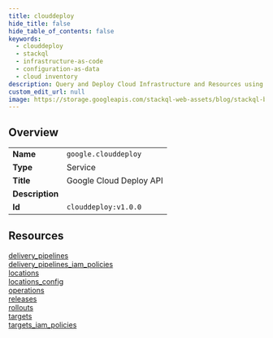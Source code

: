 ```yaml
---
title: clouddeploy
hide_title: false
hide_table_of_contents: false
keywords:
  - clouddeploy
  - stackql
  - infrastructure-as-code
  - configuration-as-data
  - cloud inventory
description: Query and Deploy Cloud Infrastructure and Resources using SQL
custom_edit_url: null
image: https://storage.googleapis.com/stackql-web-assets/blog/stackql-blog-post-featured-image.png
---
```

  
    

## Overview
<table><tbody>
<tr><td><b>Name</b></td><td><code>google.clouddeploy</code></td></tr>
<tr><td><b>Type</b></td><td>Service</td></tr>
<tr><td><b>Title</b></td><td>Google Cloud Deploy API</td></tr>
<tr><td><b>Description</b></td><td></td></tr>
<tr><td><b>Id</b></td><td><code>clouddeploy:v1.0.0</code></td></tr>
</tbody></table>

## Resources
<div class="row">
<div class="providerDocColumn">
<a href="/providers/google/clouddeploy/delivery_pipelines/">delivery_pipelines</a><br />
<a href="/providers/google/clouddeploy/delivery_pipelines_iam_policies/">delivery_pipelines_iam_policies</a><br />
<a href="/providers/google/clouddeploy/locations/">locations</a><br />
<a href="/providers/google/clouddeploy/locations_config/">locations_config</a><br />
<a href="/providers/google/clouddeploy/operations/">operations</a><br />
</div>
<div class="providerDocColumn">
<a href="/providers/google/clouddeploy/releases/">releases</a><br />
<a href="/providers/google/clouddeploy/rollouts/">rollouts</a><br />
<a href="/providers/google/clouddeploy/targets/">targets</a><br />
<a href="/providers/google/clouddeploy/targets_iam_policies/">targets_iam_policies</a><br />
</div>
</div>
